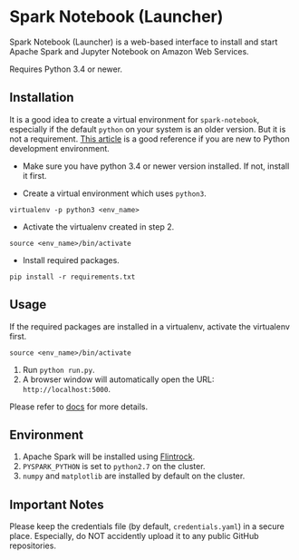 # Spark Notebook (Launcher)

Spark Notebook (Launcher) is a web-based interface to install and start
Apache Spark and Jupyter Notebook on Amazon Web Services.

Requires Python 3.4 or newer.


## Installation

It is a good idea to create a virtual environment for `spark-notebook`, especially
if the default `python` on your system is an older version. But it is not a
requirement. [This article](https://hackercodex.com/guide/python-development-environment-on-mac-osx/)
is a good reference if you are new to Python development environment.

* Make sure you have python 3.4 or newer version installed. If not, install it first.

* Create a virtual environment which uses `python3`.

```
virtualenv -p python3 <env_name>
```
* Activate the virtualenv created in step 2.

```
source <env_name>/bin/activate
```
* Install required packages.

```
pip install -r requirements.txt
```


## Usage

If the required packages are installed in a virtualenv, activate the virtualenv first.

```
source <env_name>/bin/activate
```
1. Run `python run.py`.
2. A browser window will automatically open the URL: `http://localhost:5000`.

Please refer to [docs](docs) for more details.

## Environment

1. Apache Spark will be installed using [Flintrock](https://github.com/nchammas/flintrock).
2. `PYSPARK_PYTHON` is set to `python2.7` on the cluster.
3. `numpy` and `matplotlib` are installed by default on the cluster.

## Important Notes

Please keep the credentials file (by default, `credentials.yaml`) in a secure
place. Especially, do NOT accidently upload it to any public GitHub repositories.
